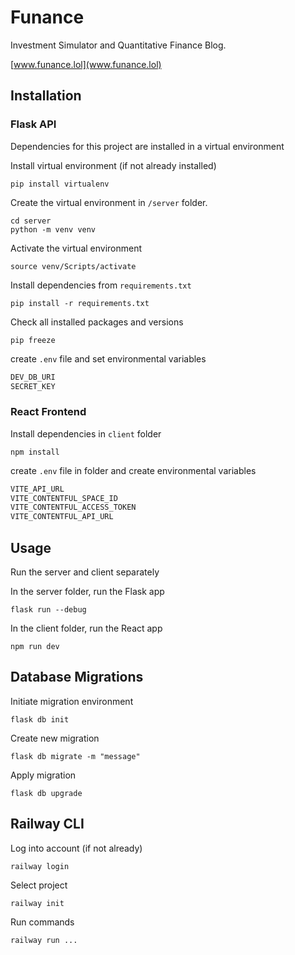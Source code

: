 # Funance

Investment Simulator and Quantitative Finance Blog.

[www.funance.lol](www.funance.lol)

## Installation

### Flask API

Dependencies for this project are installed in a virtual environment

Install virtual environment (if not already installed)

```properties
pip install virtualenv
```

Create the virtual environment in `/server` folder.

```properties
cd server
python -m venv venv
```

Activate the virtual environment

```properties
source venv/Scripts/activate
```

Install dependencies from `requirements.txt`

```properties
pip install -r requirements.txt
```

Check all installed packages and versions

```properties
pip freeze
```

create `.env` file and set environmental variables

```python
DEV_DB_URI
SECRET_KEY
```

### React Frontend

Install dependencies in `client` folder

```properties
npm install
```

create `.env` file in folder and create environmental variables

```python
VITE_API_URL
VITE_CONTENTFUL_SPACE_ID
VITE_CONTENTFUL_ACCESS_TOKEN
VITE_CONTENTFUL_API_URL
```

## Usage

Run the server and client separately

In the server folder, run the Flask app

```properties
flask run --debug
```

In the client folder, run the React app

```properties
npm run dev
```

## Database Migrations

Initiate migration environment

```properties
flask db init
```

Create new migration

```properties
flask db migrate -m "message"
```

Apply migration

```properties
flask db upgrade
```

## Railway CLI

Log into account (if not already)

```properties
railway login
```

Select project

```properties
railway init
```

Run commands

```properties
railway run ...
```

